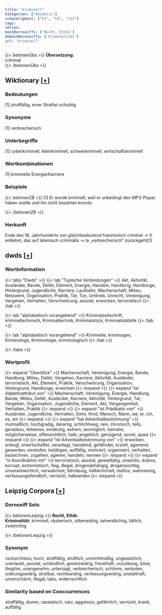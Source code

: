 ```yaml
---
title: "kriminell"
kategorien: ["Adjektiv"]
schwierigkeit: ["k1", "h4", "r13"]
tags:
series:
mainDornseiffs: ['Recht, Ethik']
domainDornseiffs: ['Kriminalität']
url: "kriminell"
---
```


{{< betonenÜbs >}}
**Übersetzung:**  
criminal  
{{< /betonenÜbs >}}

## Wiktionary [[+](https://de.wiktionary.org/wiki/kriminell)]

### Bedeutungen
[1] straffällig, einer Straftat schuldig  

### Synonyme
[1] verbrecherisch  

### Unterbegriffe
[1] cyberkriminell, kleinkriminell, schwerkriminell, wirtschaftskriminell  

### Wortkombinationen
[1] kriminelle Energie/Karriere  

### Beispiele
{{< betonenZB >}}
[1] Er wurde kriminell, weil er unbedingt den MP3-Player haben wollte und ihn nicht bezahlen konnte.  

{{< /betonenZB >}}
### Herkunft
Ende des 18. Jahrhunderts von gleichbedeutend französisch criminel → fr entlehnt, das auf lateinisch crīminālis → la „verbrecherisch“ zurückgeht[1]  



## dwds [[+](https://www.dwds.de/wb/kriminell)]

### Wortinformation
{{< tabs "Dwds" >}}
{{< tab "Typische Verbindungen" >}}
Akt, Aktivität, Ausländer, Bande, Delikt, Element, Energie, Handeln, Handlung, Handlunge, Hintergrund, Jugendliche, Karriere, Laufbahn, Machenschaft, Milieu, Netzwerk, Organisation, Praktik, Tat, Tun, Umtrieb, Unrecht, Vereinigung, Vergehen, Verhalten, Verschwörung, asozial, erworben, terroristisch
{{< /tab >}}

{{< tab "alphabetisch vorangehend" >}}
Kriminalzeitschrift, kriminaltechnisch, Kriminaltechnik, Kriminalstück, Kriminalstatistik
{{< /tab >}}

{{< tab "alphabetisch vorangehend" >}}
Kriminelle, kriminogen, Kriminologe, Kriminologie, kriminologisch
{{< /tab >}}

{{< /tabs >}}

### Wortprofil
{{< expand "Überblick" >}} Machenschaft, Vereinigung, Energie, Bande, Handlung, Milieu, Delikt, Vergehen, Karriere, Aktivität, Ausländer, terroristisch, Akt, Element, Praktik, Verschwörung, Organisation, Hintergrund, Handlunge, erworben {{< /expand >}}
{{< expand "ist Adjektivattribut von" >}} Machenschaft, Vereinigung, Energie, Handlung, Bande, Milieu, Delikt, Ausländer, Karriere, Aktivität, Hintergrund, Tat, Vergehen, Organisation, Jugendliche, Element, Akt, Vergangenheit, Verhalten, Praktik {{< /expand >}}
{{< expand "ist Prädikativ von" >}} Ausländer, Jugendliche, Verhalten, Sohn, Kind, Mensch, Mann, sie, er, ich, es, wir {{< /expand >}}
{{< expand "hat Adverbialbestimmung" >}} mutmaßlich, hochgradig, derartig, schlichtweg, rein, chronisch, teils, geradezu, teilweise, eindeutig, extrem, womöglich, beinahe, möglicherweise, offensichtlich, halb, angeblich, genügend, soviel, quasi {{< /expand >}}
{{< expand "ist Adverbialbestimmung von" >}} erworben, erlangt, erwirtschaftet, veranlagt, handelnd, gefährdet, erzielt, agierend, geworden, einstufen, betätigen, auffällig, motiviert, organisiert, verhalten, bezeichnen, zugehen, agieren, handeln, nennen {{< /expand >}}
{{< expand "in Koordination mit" >}} terroristisch, asozial, gewalttätig, unseriös, dubios, korrupt, extremistisch, feig, illegal, drogenabhängig, drogensüchtig, unverantwortlich, verwahrlost, fahrlässig, halbkriminell, mafios, wahnsinnig, verfassungsfeindlich, verrückt, halbseiden {{< /expand >}}

## Leipzig Corpora [[+](https://corpora.uni-leipzig.de/en/res?word=kriminell&corpusId=deu_newscrawl-public_2018)]

### Dornseiff Sets
{{< betonenLeipzig >}}
**Recht, Ethik:**  
**Kriminalität:** kriminell, räuberisch, sittenwidrig, tatverdächtig, tätlich, zwielichtig  

{{< /betonenLeipzig >}}

### Synonym
rücksichtslos, hoch, straffällig, sträflich, unrechtmäßig, ungesetzlich, unerlaubt, asozial, schändlich, gesetzwidrig, frevelhaft, unzulässig, böse, illegitim, unangenehm, untersagt, verbrecherisch, schlimm, verboten, ordnungswidrig, strafbar, rechtswidrig, verfassungswidrig, unstatthaft, unverschämt, illegal, tabu, widerrechtlich


### Similarity based on Cooccurrences
straffällig, dumm, rassistisch, naiv, aggressiv, gefährlich, verrückt, krank, auffällig

